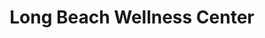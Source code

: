 ---
title: "Long Beach Wellness Center"
url: /long-beach/long-beach-wellness-center/
shop: cannabis
---